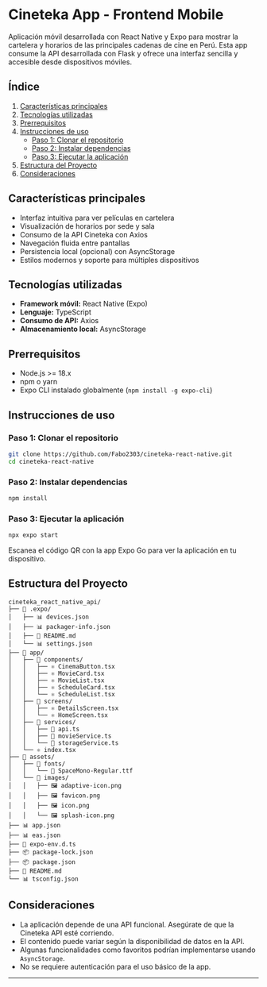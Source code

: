 # Cineteka App - Frontend Mobile

Aplicación móvil desarrollada con React Native y Expo para mostrar la cartelera y horarios de las principales cadenas de cine en Perú. Esta app consume la API desarrollada con Flask y ofrece una interfaz sencilla y accesible desde dispositivos móviles.

## Índice

1. [Características principales](#caracter-sticas-principales)
2. [Tecnologías utilizadas](#tecnologias-utilizadas)
3. [Prerrequisitos](#prerrequisitos)
4. [Instrucciones de uso](#instrucciones-de-uso)
   - [Paso 1: Clonar el repositorio](#paso-1-clonar-el-repositorio)
   - [Paso 2: Instalar dependencias](#paso-2-instalar-dependencias)
   - [Paso 3: Ejecutar la aplicación](#paso-3-ejecutar-la-aplicacion)
5. [Estructura del Proyecto](#estructura-del-proyecto)
6. [Consideraciones](#consideraciones)

## Características principales

- Interfaz intuitiva para ver películas en cartelera
- Visualización de horarios por sede y sala
- Consumo de la API Cineteka con Axios
- Navegación fluida entre pantallas
- Persistencia local (opcional) con AsyncStorage
- Estilos modernos y soporte para múltiples dispositivos

## Tecnologías utilizadas

- **Framework móvil:** React Native (Expo)
- **Lenguaje:** TypeScript
- **Consumo de API:** Axios
- **Almacenamiento local:** AsyncStorage

## Prerrequisitos

- Node.js >= 18.x
- npm o yarn
- Expo CLI instalado globalmente (`npm install -g expo-cli`)

## Instrucciones de uso

### Paso 1: Clonar el repositorio

```bash
git clone https://github.com/Fabo2303/cineteka-react-native.git
cd cineteka-react-native
```

### Paso 2: Instalar dependencias

```bash
npm install
```

### Paso 3: Ejecutar la aplicación

```bash
npx expo start
```

Escanea el código QR con la app Expo Go para ver la aplicación en tu dispositivo.

## Estructura del Proyecto

```
cineteka_react_native_api/
├── 📁 .expo/
│   ├── 📊 devices.json
│   ├── 📊 packager-info.json
│   ├── 📝 README.md
│   └── 📊 settings.json
├── 📁 app/
│   ├── 📁 components/
│   │   ├── ⚛️ CinemaButton.tsx
│   │   ├── ⚛️ MovieCard.tsx
│   │   ├── ⚛️ MovieList.tsx
│   │   ├── ⚛️ ScheduleCard.tsx
│   │   └── ⚛️ ScheduleList.tsx
│   ├── 📁 screens/
│   │   ├── ⚛️ DetailsScreen.tsx
│   │   └── ⚛️ HomeScreen.tsx
│   ├── 📁 services/
│   │   ├── 📘 api.ts
│   │   ├── 📘 movieService.ts
│   │   └── 📘 storageService.ts
│   └── ⚛️ index.tsx
├── 📁 assets/
│   ├── 📁 fonts/
│   │   └── 📄 SpaceMono-Regular.ttf
│   └── 📁 images/
│   │   ├── 🖼️ adaptive-icon.png
│   │   ├── 🖼️ favicon.png
│   │   ├── 🖼️ icon.png
│   │   └── 🖼️ splash-icon.png
├── 📊 app.json
├── 📊 eas.json
├── 📘 expo-env.d.ts
├── 📦 package-lock.json
├── 📦 package.json
├── 📝 README.md
└── 📊 tsconfig.json
```

## Consideraciones

- La aplicación depende de una API funcional. Asegúrate de que la Cineteka API esté corriendo.
- El contenido puede variar según la disponibilidad de datos en la API.
- Algunas funcionalidades como favoritos podrían implementarse usando `AsyncStorage`.
- No se requiere autenticación para el uso básico de la app.

---

